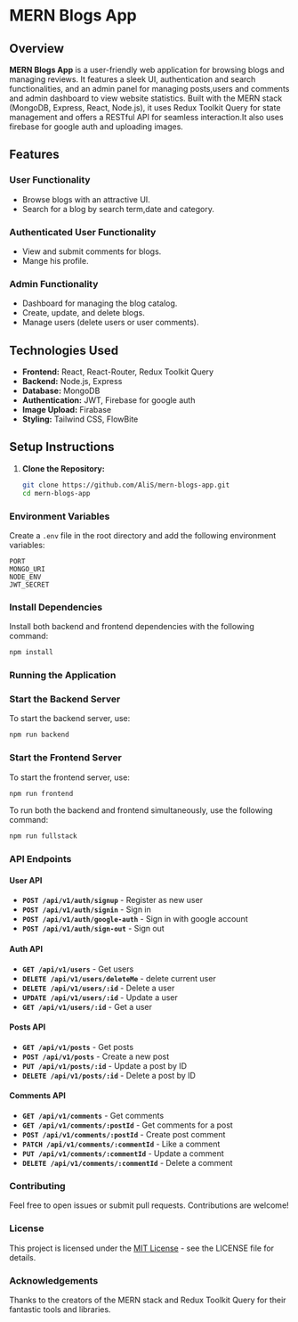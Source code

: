 # MERN Blogs App

## Overview

**MERN Blogs App** is a user-friendly web application for browsing blogs and managing reviews. It features a sleek UI, authentication and search functionalities, and an admin panel for managing posts,users and comments and admin dashboard to view website statistics. Built with the MERN stack (MongoDB, Express, React, Node.js), it uses Redux Toolkit Query for state management and offers a RESTful API for seamless interaction.It also uses firebase for google auth and uploading images.

## Features

### User Functionality

- Browse blogs with an attractive UI.
- Search for a blog by search term,date and category.

### Authenticated User Functionality

- View and submit comments for blogs.
- Mange his profile.

### Admin Functionality

- Dashboard for managing the blog catalog.
- Create, update, and delete blogs.
- Manage users (delete users or user comments).

## Technologies Used

- **Frontend:** React, React-Router, Redux Toolkit Query
- **Backend:** Node.js, Express
- **Database:** MongoDB
- **Authentication:** JWT, Firebase for google auth
- **Image Upload:** Firabase
- **Styling:** Tailwind CSS, FlowBite

## Setup Instructions

1. **Clone the Repository:**

   ```bash
   git clone https://github.com/AliS/mern-blogs-app.git
   cd mern-blogs-app
   ```

### Environment Variables

Create a `.env` file in the root directory and add the following environment variables:

```plaintext
PORT
MONGO_URI
NODE_ENV
JWT_SECRET
```

### Install Dependencies

Install both backend and frontend dependencies with the following command:

```bash
npm install
```

### Running the Application

### Start the Backend Server

To start the backend server, use:

```bash
npm run backend
```

### Start the Frontend Server

To start the frontend server, use:

```bash
npm run frontend
```

To run both the backend and frontend simultaneously, use the following command:

```bash
npm run fullstack
```

### API Endpoints

#### User API

- **`POST /api/v1/auth/signup`** - Register as new user
- **`POST /api/v1/auth/signin`** - Sign in
- **`POST /api/v1/auth/google-auth`** - Sign in with google account
- **`POST /api/v1/auth/sign-out`** - Sign out

#### Auth API

- **`GET /api/v1/users`** - Get users
- **`DELETE /api/v1/users/deleteMe`** - delete current user
- **`DELETE /api/v1/users/:id`** - Delete a user
- **`UPDATE /api/v1/users/:id`** - Update a user
- **`GET /api/v1/users/:id`** - Get a user

#### Posts API

- **`GET /api/v1/posts`** - Get posts
- **`POST /api/v1/posts`** - Create a new post
- **`PUT /api/v1/posts/:id`** - Update a post by ID
- **`DELETE /api/v1/posts/:id`** - Delete a post by ID

#### Comments API

- **`GET /api/v1/comments`** - Get comments
- **`GET /api/v1/comments/:postId`** - Get comments for a post
- **`POST /api/v1/comments/:postId`** - Create post comment
- **`PATCH /api/v1/comments/:commentId`** - Like a comment
- **`PUT /api/v1/comments/:commentId`** - Update a comment
- **`DELETE /api/v1/comments/:commentId`** - Delete a comment

### Contributing

Feel free to open issues or submit pull requests. Contributions are welcome!

### License

This project is licensed under the [MIT License](LICENSE) - see the LICENSE file for details.

### Acknowledgements

Thanks to the creators of the MERN stack and Redux Toolkit Query for their fantastic tools and libraries.

